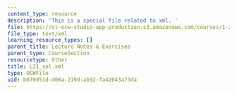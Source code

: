 ```yaml
---
content_type: resource
description: 'This is a special file related to xml. '
file: https://ol-ocw-studio-app-production.s3.amazonaws.com/courses/1-264j-database-internet-and-systems-integration-technologies-fall-2013/b070d51dd06a219dab92fa42043a73da_L21_sol.xml
file_type: text/xml
learning_resource_types: []
parent_title: Lecture Notes & Exercises
parent_type: CourseSection
resourcetype: Other
title: L21_sol.xml
type: OCWFile
uid: b070d51d-d06a-219d-ab92-fa42043a73da
---
```

